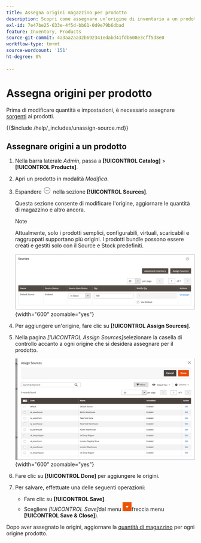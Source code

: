 ```yaml
---
title: Assegna origini magazzino per prodotto
description: Scopri come assegnare un’origine di inventario a un prodotto.
exl-id: 7e47be25-633e-4f5d-bb61-0d9e79b6dbad
feature: Inventory, Products
source-git-commit: 4a3aa2aa32b692341edabd41fdb608e3cff5d8e0
workflow-type: tm+mt
source-wordcount: '151'
ht-degree: 0%

---
```


# Assegna origini per prodotto

Prima di modificare quantità e impostazioni, è necessario assegnare [sorgenti](sources-manage.md) ai prodotti.

{{$include /help/_includes/unassign-source.md}}

## Assegnare origini a un prodotto

1. Nella barra laterale _Admin_, passa a **[!UICONTROL Catalog]** > **[!UICONTROL Products]**.

1. Apri un prodotto in modalità _Modifica_.

1. Espandere ![Il selettore di espansione](../assets/icon-display-expand.png) nella sezione **[!UICONTROL Sources]**.

   Questa sezione consente di modificare l&#39;origine, aggiornare le quantità di magazzino e altro ancora.

   >[!NOTE]
   >
   >Attualmente, solo i prodotti semplici, configurabili, virtuali, scaricabili e raggruppati supportano più origini. I prodotti bundle possono essere creati e gestiti solo con il Source e Stock predefiniti.

   ![Sezione origini prodotto](assets/inventory-product-sources-before.png){width="600" zoomable="yes"}

1. Per aggiungere un&#39;origine, fare clic su **[!UICONTROL Assign Sources]**.

1. Nella pagina _[!UICONTROL Assign Sources]_&#x200B;selezionare la casella di controllo accanto a ogni origine che si desidera assegnare per il prodotto.

   ![Prodotto - Assegna origini](assets/inventory-product-assign-sources.png){width="600" zoomable="yes"}

1. Fare clic su **[!UICONTROL Done]** per aggiungere le origini.

1. Per salvare, effettuate una delle seguenti operazioni:

   - Fare clic su **[!UICONTROL Save]**.
   - Scegliere _[!UICONTROL Save]_&#x200B;dal menu ![ (](../assets/icon-menu-down-arrow-red.png)freccia menu **[!UICONTROL Save & Close]**).

Dopo aver assegnato le origini, aggiornare la [quantità di magazzino](quantities-assign-per-product.md) per ogni origine prodotto.

<!-- Last updated from includes: 2022-08-30 15:36:09 -->
